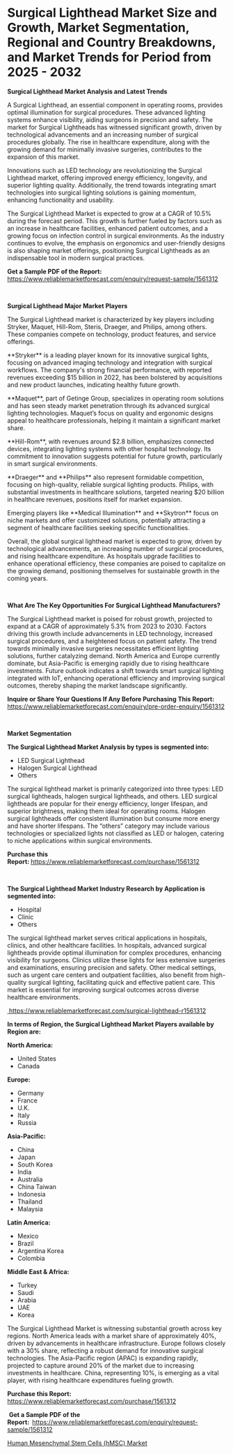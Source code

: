 <p><h1>Surgical Lighthead Market Size and Growth, Market Segmentation, Regional and Country Breakdowns, and Market Trends for Period from 2025 -  2032</h1></p><p><strong>Surgical Lighthead Market Analysis and Latest Trends</strong></p>
<p><p>A Surgical Lighthead, an essential component in operating rooms, provides optimal illumination for surgical procedures. These advanced lighting systems enhance visibility, aiding surgeons in precision and safety. The market for Surgical Lightheads has witnessed significant growth, driven by technological advancements and an increasing number of surgical procedures globally. The rise in healthcare expenditure, along with the growing demand for minimally invasive surgeries, contributes to the expansion of this market. </p><p>Innovations such as LED technology are revolutionizing the Surgical Lighthead market, offering improved energy efficiency, longevity, and superior lighting quality. Additionally, the trend towards integrating smart technologies into surgical lighting solutions is gaining momentum, enhancing functionality and usability. </p><p>The Surgical Lighthead Market is expected to grow at a CAGR of 10.5% during the forecast period. This growth is further fueled by factors such as an increase in healthcare facilities, enhanced patient outcomes, and a growing focus on infection control in surgical environments. As the industry continues to evolve, the emphasis on ergonomics and user-friendly designs is also shaping market offerings, positioning Surgical Lightheads as an indispensable tool in modern surgical practices.</p></p>
<p><strong>Get a Sample PDF of the Report:&nbsp;</strong> <a href="https://www.reliablemarketforecast.com/enquiry/request-sample/1561312?utm_campaign=2310&utm_medium=2&utm_source=Github&utm_content=ia&utm_term=03032025&utm_id=surgical-lighthead">https://www.reliablemarketforecast.com/enquiry/request-sample/1561312</a></p>
<p>&nbsp;</p>
<p><strong>Surgical Lighthead Major Market Players</strong></p>
<p><p>The Surgical Lighthead market is characterized by key players including Stryker, Maquet, Hill-Rom, Steris, Draeger, and Philips, among others. These companies compete on technology, product features, and service offerings.</p><p>**Stryker** is a leading player known for its innovative surgical lights, focusing on advanced imaging technology and integration with surgical workflows. The company's strong financial performance, with reported revenues exceeding $15 billion in 2022, has been bolstered by acquisitions and new product launches, indicating healthy future growth.</p><p>**Maquet**, part of Getinge Group, specializes in operating room solutions and has seen steady market penetration through its advanced surgical lighting technologies. Maquet’s focus on quality and ergonomic designs appeal to healthcare professionals, helping it maintain a significant market share.</p><p>**Hill-Rom**, with revenues around $2.8 billion, emphasizes connected devices, integrating lighting systems with other hospital technology. Its commitment to innovation suggests potential for future growth, particularly in smart surgical environments.</p><p>**Draeger** and **Philips** also represent formidable competition, focusing on high-quality, reliable surgical lighting products. Philips, with substantial investments in healthcare solutions, targeted nearing $20 billion in healthcare revenues, positions itself for market expansion.</p><p>Emerging players like **Medical Illumination** and **Skytron** focus on niche markets and offer customized solutions, potentially attracting a segment of healthcare facilities seeking specific functionalities.</p><p>Overall, the global surgical lighthead market is expected to grow, driven by technological advancements, an increasing number of surgical procedures, and rising healthcare expenditure. As hospitals upgrade facilities to enhance operational efficiency, these companies are poised to capitalize on the growing demand, positioning themselves for sustainable growth in the coming years.</p></p>
<p>&nbsp;</p>
<p><strong>What Are The Key Opportunities For Surgical Lighthead Manufacturers?</strong></p>
<p><p>The Surgical Lighthead market is poised for robust growth, projected to expand at a CAGR of approximately 5.3% from 2023 to 2030. Factors driving this growth include advancements in LED technology, increased surgical procedures, and a heightened focus on patient safety. The trend towards minimally invasive surgeries necessitates efficient lighting solutions, further catalyzing demand. North America and Europe currently dominate, but Asia-Pacific is emerging rapidly due to rising healthcare investments. Future outlook indicates a shift towards smart surgical lighting integrated with IoT, enhancing operational efficiency and improving surgical outcomes, thereby shaping the market landscape significantly.</p></p>
<p><strong>Inquire or Share Your Questions If Any Before Purchasing This Report:</strong> <a href="https://www.reliablemarketforecast.com/enquiry/pre-order-enquiry/1561312?utm_campaign=2310&utm_medium=2&utm_source=Github&utm_content=ia&utm_term=03032025&utm_id=surgical-lighthead">https://www.reliablemarketforecast.com/enquiry/pre-order-enquiry/1561312</a></p>
<p>&nbsp;</p>
<p><strong>Market Segmentation</strong></p>
<p><strong>The Surgical Lighthead Market Analysis by types is segmented into:</strong></p>
<p><ul><li>LED Surgical Lighthead</li><li>Halogen Surgical Lighthead</li><li>Others</li></ul></p>
<p><p>The surgical lighthead market is primarily categorized into three types: LED surgical lightheads, halogen surgical lightheads, and others. LED surgical lightheads are popular for their energy efficiency, longer lifespan, and superior brightness, making them ideal for operating rooms. Halogen surgical lightheads offer consistent illumination but consume more energy and have shorter lifespans. The “others” category may include various technologies or specialized lights not classified as LED or halogen, catering to niche applications within surgical environments.</p></p>
<p><strong>Purchase this Report:&nbsp;</strong><a href="https://www.reliablemarketforecast.com/purchase/1561312?utm_campaign=2310&utm_medium=2&utm_source=Github&utm_content=ia&utm_term=03032025&utm_id=surgical-lighthead">https://www.reliablemarketforecast.com/purchase/1561312</a></p>
<p>&nbsp;</p>
<p><strong>The Surgical Lighthead Market Industry Research by Application is segmented into:</strong></p>
<p><ul><li>Hospital</li><li>Clinic</li><li>Others</li></ul></p>
<p><p>The surgical lighthead market serves critical applications in hospitals, clinics, and other healthcare facilities. In hospitals, advanced surgical lightheads provide optimal illumination for complex procedures, enhancing visibility for surgeons. Clinics utilize these lights for less extensive surgeries and examinations, ensuring precision and safety. Other medical settings, such as urgent care centers and outpatient facilities, also benefit from high-quality surgical lighting, facilitating quick and effective patient care. This market is essential for improving surgical outcomes across diverse healthcare environments.</p></p>
<p><a href="https://www.reliablemarketforecast.com/surgical-lighthead-r1561312?utm_campaign=2310&utm_medium=2&utm_source=Github&utm_content=ia&utm_term=03032025&utm_id=surgical-lighthead">&nbsp;https://www.reliablemarketforecast.com/surgical-lighthead-r1561312</a></p>
<p><strong>In terms of Region, the Surgical Lighthead Market Players available by Region are:</strong></p>
<p>
    <p> <strong> North America: </strong>
        <ul>
            <li>United States</li>
            <li>Canada</li>
        </ul>
        </p> 
    <p> <strong> Europe: </strong>
        <ul>
            <li>Germany</li>
            <li>France</li>
            <li>U.K.</li>
            <li>Italy</li>
            <li>Russia</li>
        </ul>
        </p> 
    <p> <strong> Asia-Pacific: </strong>
        <ul>
            <li>China</li>
            <li>Japan</li>
            <li>South Korea</li>
            <li>India</li>
            <li>Australia</li>
            <li>China Taiwan</li>
            <li>Indonesia</li>
            <li>Thailand</li>
            <li>Malaysia</li>
        </ul>
        </p> 
    <p> <strong> Latin America: </strong>
        <ul>
            <li>Mexico</li>
            <li>Brazil</li>
            <li>Argentina Korea</li>
            <li>Colombia</li>
        </ul>
        </p> 
    <p> <strong> Middle East & Africa: </strong>
        <ul>
            <li>Turkey</li>
            <li>Saudi</li>
            <li>Arabia</li>
            <li>UAE</li>
            <li>Korea</li>
        </ul>
    </p>
    </p>
<p><p>The Surgical Lighthead Market is witnessing substantial growth across key regions. North America leads with a market share of approximately 40%, driven by advancements in healthcare infrastructure. Europe follows closely with a 30% share, reflecting a robust demand for innovative surgical technologies. The Asia-Pacific region (APAC) is expanding rapidly, projected to capture around 20% of the market due to increasing investments in healthcare. China, representing 10%, is emerging as a vital player, with rising healthcare expenditures fueling growth. </p></p>
<p><strong>Purchase this Report: </strong><a href="https://www.reliablemarketforecast.com/purchase/1561312?utm_campaign=2310&utm_medium=2&utm_source=Github&utm_content=ia&utm_term=03032025&utm_id=surgical-lighthead">https://www.reliablemarketforecast.com/purchase/1561312</a></p>
<p>&nbsp;<strong>Get a Sample PDF of the Report:&nbsp;&nbsp;</strong><a href="https://www.reliablemarketforecast.com/enquiry/request-sample/1561312?utm_campaign=2310&utm_medium=2&utm_source=Github&utm_content=ia&utm_term=03032025&utm_id=surgical-lighthead">https://www.reliablemarketforecast.com/enquiry/request-sample/1561312</a></p>
<p><strong></strong></p>
<p><p><a href="https://github.com/mayabungard8092/Market-Research-Report-List-1/blob/main/human-mesenchymal-stem-cells-hmsc-market.md?utm_campaign=2310&utm_medium=2&utm_source=Github&utm_content=ia&utm_term=03032025&utm_id=surgical-lighthead">Human Mesenchymal Stem Cells (hMSC) Market</a></p></p>
